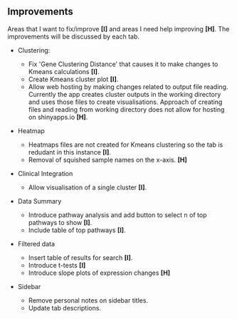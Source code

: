 ## Improvements

Areas that I want to fix/improve **[I]** and areas I need help improving **[H]**. The improvements will be discussed by each tab.

- Clustering: 
  - Fix 'Gene Clustering Distance' that causes it to make changes to Kmeans calculations **[I]**.
  - Create Kmeans cluster plot **[I]**.
  - Allow web hosting by making changes related to output file reading. Currently the app creates cluster outputs in the working directory and uses those files to create visualisations. Approach of creating files and reading from working directory does not allow for hosting on shinyapps.io **[H]**.
- Heatmap
  - Heatmaps files are not created for Kmeans clustering so the tab is redudant in this instance **[I]**.
  - Removal of squished sample names on the x-axis. **[H]**

- Clinical Integration
  - Allow visualisation of a single cluster **[I]**.
- Data Summary 
  - Introduce pathway analysis and add button to select n of top pathways to show **[I]**.
  - Include table of top pathways **[I]**.
- Filtered data
  - Insert table of results for search **[I]**.
  - Introduce t-tests **[I]**
  - Introduce slope plots of expression changes **[H]**
- Sidebar 
  - Remove personal notes on sidebar titles.
  - Update tab descriptions.

